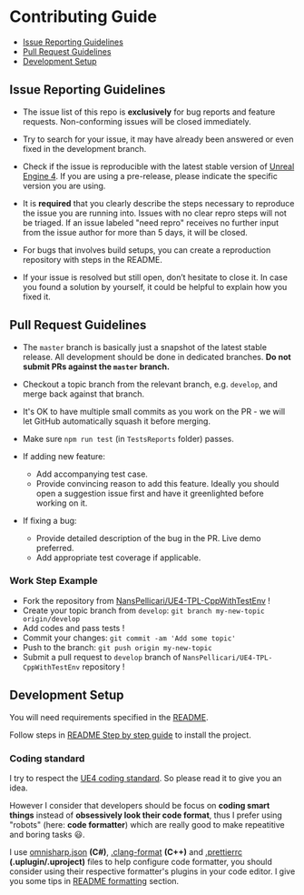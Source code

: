 # Contributing Guide

-   [Issue Reporting Guidelines](#issue-reporting-guidelines)
-   [Pull Request Guidelines](#pull-request-guidelines)
-   [Development Setup](#development-setup)

## Issue Reporting Guidelines

-   The issue list of this repo is **exclusively** for bug reports and feature requests. Non-conforming issues will be closed immediately.

-   Try to search for your issue, it may have already been answered or even fixed in the development branch.

-   Check if the issue is reproducible with the latest stable version of [Unreal Engine 4](https://github.com/EpicGames/UnrealEngine). If you are using a pre-release, please indicate the specific version you are using.

-   It is **required** that you clearly describe the steps necessary to reproduce the issue you are running into. Issues with no clear repro steps will not be triaged. If an issue labeled "need repro" receives no further input from the issue author for more than 5 days, it will be closed.

-   For bugs that involves build setups, you can create a reproduction repository with steps in the README.

-   If your issue is resolved but still open, don’t hesitate to close it. In case you found a solution by yourself, it could be helpful to explain how you fixed it.

## Pull Request Guidelines

-   The `master` branch is basically just a snapshot of the latest stable release. All development should be done in dedicated branches. **Do not submit PRs against the `master` branch.**

-   Checkout a topic branch from the relevant branch, e.g. `develop`, and merge back against that branch.

-   It's OK to have multiple small commits as you work on the PR - we will let GitHub automatically squash it before merging.

-   Make sure `npm run test` (in `TestsReports` folder) passes.

-   If adding new feature:

    -   Add accompanying test case.
    -   Provide convincing reason to add this feature. Ideally you should open a suggestion issue first and have it greenlighted before working on it.

-   If fixing a bug:
    -   Provide detailed description of the bug in the PR. Live demo preferred.
    -   Add appropriate test coverage if applicable.

### Work Step Example

-   Fork the repository from [NansPellicari/UE4-TPL-CppWithTestEnv](https://github.com/NansPellicari/UE4-TPL-CppWithTestEnv) !
-   Create your topic branch from `develop`: `git branch my-new-topic origin/develop`
-   Add codes and pass tests !
-   Commit your changes: `git commit -am 'Add some topic'`
-   Push to the branch: `git push origin my-new-topic`
-   Submit a pull request to `develop` branch of `NansPellicari/UE4-TPL-CppWithTestEnv` repository !

## Development Setup

You will need requirements specified in the [README](./README.md#2-requirements).

Follow steps in [README Step by step guide](./README.md#3-step-by-step-guide) to install the project.

### Coding standard

I try to respect the [UE4 coding standard](https://docs.unrealengine.com/en-US/Programming/Development/CodingStandard/index.html). So please read it to give you an idea.

However I consider that developers should be focus on **coding smart things** instead of **obsessively look their code format**, thus I prefer using "robots" (here: **code formatter**) which are really good to make repeatitive and boring tasks :smiley:.

I use [omnisharp.json](./omnisharp.json) **(C#)**, [.clang-format](./.clang-format) **(C++)** and [.prettierrc](./.prettierrc) **(.uplugin/.uproject)** files to help configure code formatter, you should consider using their respective formatter's plugins in your code editor. I give you some tips in [README formatting](./README.md#5-formatting) section.
